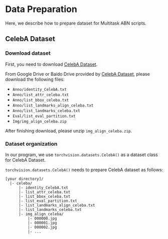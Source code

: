 # Data Preparation


Here, we describe how to prepare dataset for Multitask ABN scripts.


## CelebA Dataset

### Download dataset

First, you need to download [CelebA Dataset](https://mmlab.ie.cuhk.edu.hk/projects/CelebA.html).

From Google Drive or Baido Drive provided by [CelebA Dataset](https://mmlab.ie.cuhk.edu.hk/projects/CelebA.html), please download the following files:

* `Anno/identity_CelebA.txt`
* `Anno/list_attr_celeba.txt`
* `Anno/list_bbox_celeba.txt`
* `Anno/list_landmarks_align_celeba.txt`
* `Anno/list_landmarks_celeba.txt`
* `Eval/list_eval_partition.txt`
* `Img/img_align_celeba.zip`

After finishing download, please unzip `img_align_celeba.zip`.


### Dataset organization

In our program, we use `torchvision.datasets.CelebA()` as a dataset class for CelebA Dataset.

`torchvision.datasets.CelebA()` needs to prepare CelebA dataset as follows:

```
[your directory]/
  |- celeba/
      |- identity_CelebA.txt
      |- list_attr_celeba.txt
      |- list_bbox_celeba.txt
      |- list_eval_partition.txt
      |- list_landmarks_align_celeba.txt
      |- list_landmarks_celeba.txt
      |- img_align_celeba/
          |- 000000.jpg
          |- 000001.jpg
          |- 000002.jpg
          |- ...
```
